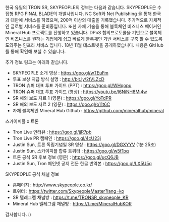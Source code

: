 한국 유일의 TRON SR, SKYPEOPLE의 정보는 다음과 같습니다.
SKYPEOPLE은 수집형 RPG FINAL BLADE의 개발사입니다. NC Soft와 Net Publishing 을 통해 한국과 대만에 서비스를 하였으며, 200억 이상의 매출을 기록했습니다. 추가적으로 자체적인 글로벌 서비스를 준비중입니다.
또한 자체 기술을 통해 블록체인 비즈니스 메이커인 Mineral Hub 프로젝트를 진행하고 있습니다. DPoS 합의프로토콜을 기반으로 블록체인 비즈니스를 원하는 기업에게 쉽고 빠르게 블록체인 기반 서비스를 구축 할 수 있도록 도와주는 인프라 서비스 입니다.
18년 11월 테스트넷을 공개하였습니다. 내용은 GitHub를 통해 확인해 보실 수 있습니다.

추가 정보 링크는 아래와 같습니다.

+	SKYPEOPLE 소개 영상 : https://goo.gl/wTEuFm
+	투표 보상 지급 방식 설명 : http://bit.ly/2tVLZcD 
+	TRON 슈퍼 대표 투표 가이드 (PPT) : https://goo.gl/WHqopu
+	TRON 슈퍼 대표 투표 가이드 (영상) : https://youtu.be/l6NiNH8Mi4w
+	SR 해외 보도 자료 1 (영문) : https://goo.gl/YoTdPR
+	SR 해외 보도 자료 2 (영문) : https://goo.gl/o11t6C
+	자체 블록체인 Mineral Hub Github : https://github.com/mineralhub/mineral
  
스카이피플 x 트론
+	Tron Live 인터뷰 : https://goo.gl/jjR7pb
+	Tron Live PR 캠페인 : https://goo.gl/4cU23j
+	Justin Sun, 트론 독립기념일 SR 영상 : https://goo.gl/DGXYYV (1분 25초)
+	Justin Sun, 스카이피플 합류 트위터 : https://goo.gl/w5f1bq
+	트론 공식 SR 후보 정보 (영문) : https://goo.gl/ucQ6JB
+	Justin Sun, Tron 메인넷 공지 전문 한글 번역본 : https://goo.gl/LX5U5g
  
SKYPEOPLE 공식 채널 정보
+	홈페이지 : http://www.skypeople.co.kr/
+	트위터 : https://twitter.com/SkypeopleMaster?lang=ko
+	SR 텔레그램 채널방 : https://t.me/TRONSR_skypeople_KR
+	Mineral Hub 텔레그램 채널방 : https://t.me/MineralHubKOR
  
감사합니다. :)
